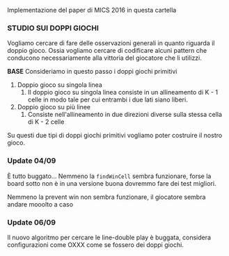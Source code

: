 Implementazione del paper di MICS 2016 in questa cartella

### STUDIO SUI DOPPI GIOCHI
Vogliamo cercare di fare delle osservazioni generali in quanto riguarda il doppio gioco.
Ossia vogliamo cercare di codificare alcuni pattern che conducono necessariamente alla vittoria
del giocatore che li utilizzi.

**BASE**
Consideriamo in questo passo i doppi giochi primitivi
1. Doppio gioco su singola linea
   1. Il doppio gioco su singola linea consiste in un allineamento di K - 1 celle in modo tale per cui
   entrambi i due lati siano liberi.
2. Doppio gioco su più linee
   1. Consiste nell'allineamento in due direzioni diverse sulla stessa cella di K - 2 celle
   
Su questi due tipi di doppi giochi primitivi vogliamo poter costruire il nostro gioco.

### Update 04/09
È tutto buggato...
Nemmeno la `findWinCell` sembra funzionare, forse la board sotto non è in una versione buona
dovremmo fare dei test migliori.

Nemmeno la prevent win non sembra funzionare, il giocatore sembra andare mooolto a caso


### Update 06/09
Il nuovo algoritmo per cercare le line-double play è buggata,
considera configurazioni come
OXXX come se fossero dei doppi giochi. 